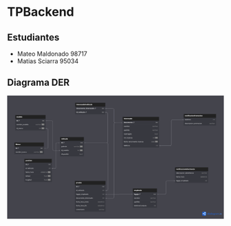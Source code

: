 # TPBackend
## Estudiantes
* Mateo Maldonado 98717
* Matias Sciarra 95034
## Diagrama DER
![agenciaDER.png](utils/agenciaDER.png)